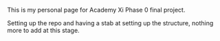 This is my personal page for Academy Xi Phase 0 final project.

Setting up the repo and having a stab at setting up the structure,
nothing more to add at this stage.